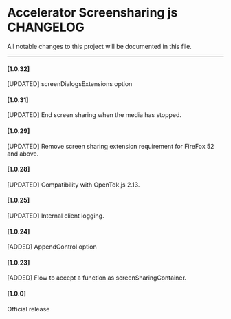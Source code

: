 # Accelerator Screensharing js CHANGELOG
All notable changes to this project will be documented in this file.

--------------------------------------

#### [1.0.32]

[UPDATED] screenDialogsExtensions option

#### [1.0.31]

[UPDATED] End screen sharing when the media has stopped.

#### [1.0.29]

[UPDATED] Remove screen sharing extension requirement for FireFox 52 and above.

#### [1.0.28]

[UPDATED] Compatibility with OpenTok.js 2.13.

#### [1.0.25]

[UPDATED] Internal client logging.

#### [1.0.24]

[ADDED] AppendControl option

#### [1.0.23]

[ADDED] Flow to accept a function as screenSharingContainer.

#### [1.0.0]

Official release
